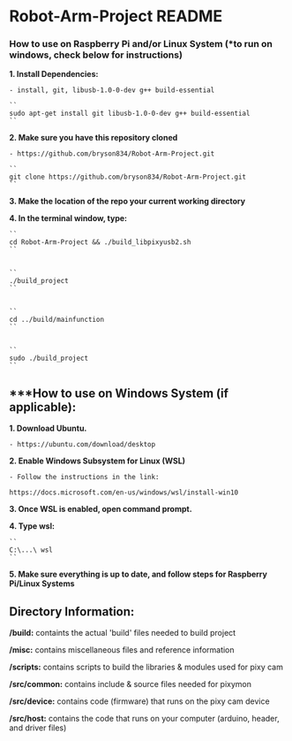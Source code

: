 # Robot-Arm-Project README


### How to use on Raspberry Pi and/or Linux System (*to run on windows, check below for instructions)

**1. Install Dependencies:**

    - install, git, libusb-1.0-0-dev g++ build-essential
    
    ``
    sudo apt-get install git libusb-1.0-0-dev g++ build-essential
    ``

**2. Make sure you have this repository cloned**

    - https://github.com/bryson834/Robot-Arm-Project.git

    ``
    git clone https://github.com/bryson834/Robot-Arm-Project.git
    ``

**3. Make the location of the repo your current working directory**

**4. In the terminal window, type:**

    ``
    cd Robot-Arm-Project && ./build_libpixyusb2.sh
    ``


    ``
    ./build_project
    ``


    ``
    cd ../build/mainfunction
    ``


    ``
    sudo ./build_project
    ``

## ***How to use on Windows System (if applicable):

**1. Download Ubuntu.**

    - https://ubuntu.com/download/desktop

**2. Enable Windows Subsystem for Linux (WSL)**

    - Follow the instructions in the link:

    https://docs.microsoft.com/en-us/windows/wsl/install-win10

**3. Once WSL is enabled, open command prompt.**

**4. Type wsl:**

    ``
    C:\...\ wsl
    ``

**5. Make sure everything is up to date, and follow steps for Raspberry Pi/Linux Systems**



## **Directory Information:**

**/build:** containts the actual 'build' files needed to build project

**/misc:** contains miscellaneous files and reference information

**/scripts:** contains scripts to build the libraries & modules used for
pixy cam

**/src/common:** contains include & source files needed for pixymon 

**/src/device:** contains code (firmware) that runs on the pixy cam device

**/src/host:** contains the code that runs on your computer (arduino, header, 
and driver files)

